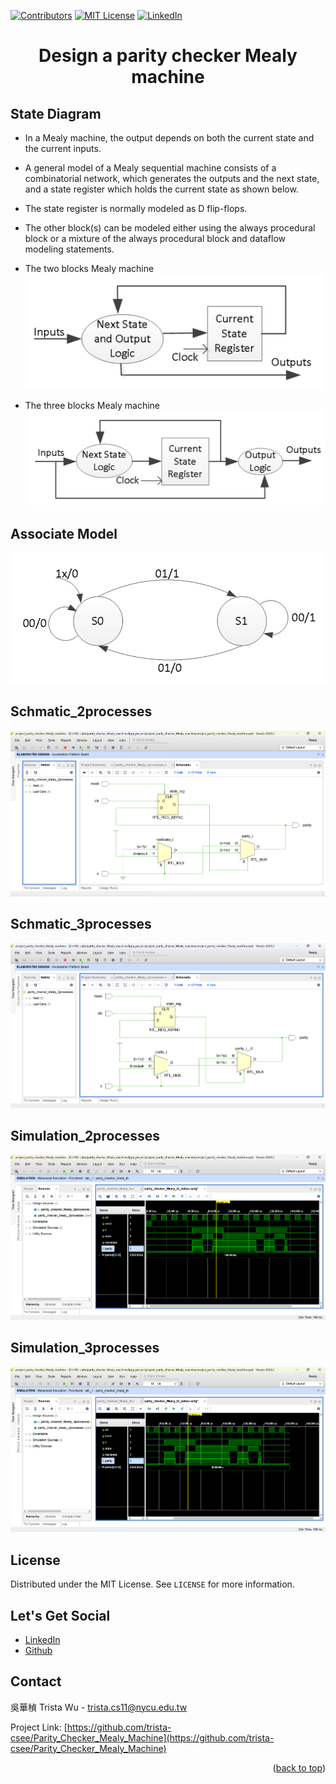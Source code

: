 <a name="readme-top"></a>
<!-- PROJECT SHIELDS -->
[![Contributors][contributors-shield]]()
[![MIT License][license-shield]][license-url]
[![LinkedIn][linkedin-shield]][linkedin-url]

<!-- PROJECT Name --> 
<h1 align="center">Design a parity checker Mealy machine</h1>

<!--  State Diagram -->
## State Diagram
* In a Mealy machine, the output depends on both the current state and the current inputs.
* A general model of a Mealy sequential machine consists of a combinatorial network, which generates the outputs and the next state, and a state register which holds the current state as shown below.
* The state register is normally modeled as D flip-flops.
* The other block(s) can be modeled either using the always procedural block or a mixture of the always procedural block and dataflow modeling statements.

* The two blocks Mealy machine
![image](https://github.com/trista-csee/Parity_Checker_Mealy_Machine/blob/main/two%20blocks%20Mealy%20machine.png)

* The three blocks Mealy machine
![image](https://github.com/trista-csee/Parity_Checker_Mealy_Machine/blob/main/three%20blocks%20Mealy%20machine.png)

<!--  Associate Model -->
## Associate Model
![image](https://github.com/trista-csee/Parity_Checker_Mealy_Machine/blob/main/state%20diagram.png)

<!-- Schmatic -->
## Schmatic_2processes
![image](https://github.com/trista-csee/Parity_Checker_Mealy_Machine/blob/main/Schmatic_2processes.png)

## Schmatic_3processes
![image](https://github.com/trista-csee/Parity_Checker_Mealy_Machine/blob/main/Schmatic_3processes.png)

<!-- Simulation -->
## Simulation_2processes
![image](https://github.com/trista-csee/Parity_Checker_Mealy_Machine/blob/main/Simulation_2processes.png)

## Simulation_3processes
![image](https://github.com/trista-csee/Parity_Checker_Mealy_Machine/blob/main/Simulation_3processes.png)

<!-- LICENSE -->
## License
Distributed under the MIT License. See `LICENSE` for more information.

<!-- LET'S GET SOCIAL -->
## Let's Get Social
* [LinkedIn](https://www.linkedin.com/in/%E8%8F%AF%E6%A5%A8-%E5%90%B3-363252241/)
* [Github](https://github.com/trista-csee)

<!-- CONTACT -->
## Contact
吳華楨 Trista Wu - trista.cs11@nycu.edu.tw

Project Link: [https://github.com/trista-csee/Parity_Checker_Mealy_Machine](https://github.com/trista-csee/Parity_Checker_Mealy_Machine)

<p align="right">(<a href="#readme-top">back to top</a>)</p>

<!-- MARKDOWN LINKS & IMAGES -->
[contributors-shield]: https://img.shields.io/badge/contributors-1-orange.svg?style=flat-square
[license-shield]: https://img.shields.io/badge/license-MIT-blue.svg?style=flat-square
[license-url]: https://choosealicense.com/licenses/mit
[linkedin-shield]: https://img.shields.io/badge/-LinkedIn-black.svg?style=flat-square&logo=linkedin&colorB=555
[linkedin-url]: https://www.linkedin.com/in/%E8%8F%AF%E6%A5%A8-%E5%90%B3-363252241/
[product-screenshot]: ./images/projects/portfolio.jpg
